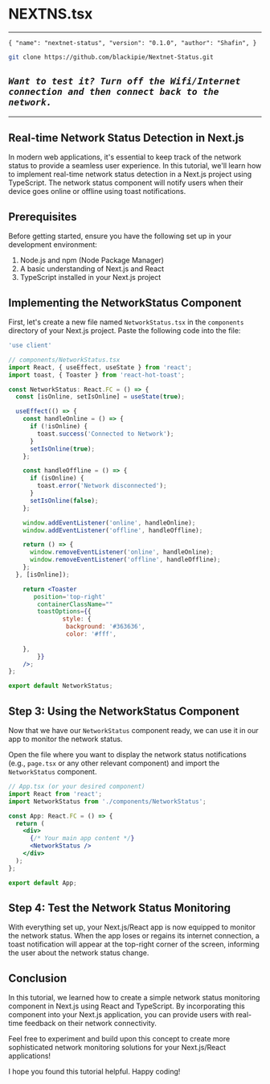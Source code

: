 # NEXTNS.tsx

--------

`{
  "name": "nextnet-status",
  "version": "0.1.0",
  "author": "Shafin",
 }
 `

```bash
git clone https://github.com/blackipie/Nextnet-Status.git 
```

## ***`Want to test it? Turn off the Wifi/Internet connection and then connect back to the network.`***

--------

## Real-time Network Status Detection in Next.js

In modern web applications, it's essential to keep track of the network status to provide a seamless user experience.
In this tutorial, we'll learn how to implement real-time network status detection in a Next.js project using TypeScript. The network status component will notify users when their device goes online or offline using toast notifications.

## Prerequisites

Before getting started, ensure you have the following set up in your development environment:

1. Node.js and npm (Node Package Manager)
2. A basic understanding of Next.js and React
3. TypeScript installed in your Next.js project

## Implementing the NetworkStatus Component

First, let's create a new file named `NetworkStatus.tsx` in the `components` directory of your Next.js project. Paste the following code into the file:

```jsx
'use client'

// components/NetworkStatus.tsx
import React, { useEffect, useState } from 'react';
import toast, { Toaster } from 'react-hot-toast';

const NetworkStatus: React.FC = () => {
  const [isOnline, setIsOnline] = useState(true);

  useEffect(() => {
    const handleOnline = () => {
      if (!isOnline) {
        toast.success('Connected to Network');
      }
      setIsOnline(true);
    };

    const handleOffline = () => {
      if (isOnline) {
        toast.error('Network disconnected');
      }
      setIsOnline(false);
    };

    window.addEventListener('online', handleOnline);
    window.addEventListener('offline', handleOffline);

    return () => {
      window.removeEventListener('online', handleOnline);
      window.removeEventListener('offline', handleOffline);
    };
  }, [isOnline]);

    return <Toaster
       position='top-right'
        containerClassName=""
        toastOptions={{
               style: {
                background: '#363636',
                color: '#fff',
       
    },
        }}
    />;
};

export default NetworkStatus;
```

## Step 3: Using the NetworkStatus Component

Now that we have our `NetworkStatus` component ready, we can use it in our app to monitor the network status.

Open the file where you want to display the network status notifications (e.g., `page.tsx` or any other relevant component) and import the `NetworkStatus` component.

```jsx
// App.tsx (or your desired component)
import React from 'react';
import NetworkStatus from './components/NetworkStatus';

const App: React.FC = () => {
  return (
    <div>
      {/* Your main app content */}
      <NetworkStatus />
    </div>
  );
};

export default App;
```

## Step 4: Test the Network Status Monitoring

With everything set up, your Next.js/React app is now equipped to monitor the network status. When the app loses or regains its internet connection, a toast notification will appear at the top-right corner of the screen, informing the user about the network status change.

## Conclusion

In this tutorial, we learned how to create a simple network status monitoring component in Next.js using React and TypeScript. By incorporating this component into your Next.js application, you can provide users with real-time feedback on their network connectivity.

Feel free to experiment and build upon this concept to create more sophisticated network monitoring solutions for your Next.js/React applications!

I hope you found this tutorial helpful. Happy coding!

